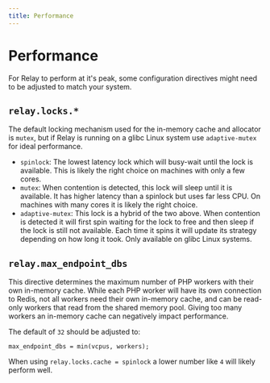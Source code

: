 ```yaml
---
title: Performance
---
```


# Performance

For Relay to perform at it's peak, some configuration directives might need to be adjusted to match your system.

## `relay.locks.*`

The default locking mechanism used for the in-memory cache and allocator is `mutex`, but if Relay is running on a glibc Linux system use `adaptive-mutex` for ideal performance.

- `spinlock`: The lowest latency lock which will busy-wait until the lock is available. This is likely the right choice on machines with only a few cores.
- `mutex`: When contention is detected, this lock will sleep until it is available. It has higher latency than a spinlock but uses far less CPU. On machines with many cores it is likely the right choice.
- `adaptive-mutex`: This lock is a hybrid of the two above. When contention is detected it will first spin waiting for the lock to free and then sleep if the lock is still not available. Each time it spins it will update its strategy depending on how long it took. Only available on glibc Linux systems.

## `relay.max_endpoint_dbs`

This directive determines the maximum number of PHP workers with their own in-memory cache. While each PHP worker will have its own connection to Redis, not all workers need their own in-memory cache, and can be read-only workers that read from the shared memory pool. Giving too many workers an in-memory cache can negatively impact performance.

The default of `32` should be adjusted to:

```
max_endpoint_dbs = min(vcpus, workers);
```

When using `relay.locks.cache = spinlock` a lower number like `4` will likely perform well.
